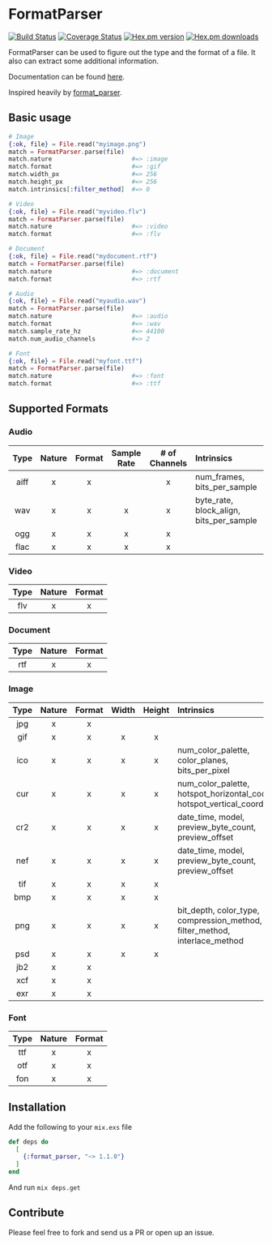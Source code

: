 # FormatParser

[![Build Status](https://travis-ci.org/ahtung/format_parser.ex.svg?branch=master)](https://travis-ci.org/ahtung/format_parser.ex)
[![Coverage Status](https://coveralls.io/repos/ahtung/format_parser.ex/badge.svg?branch=master)](https://coveralls.io/r/ahtung/format_parser.ex?branch=master)
[![Hex.pm version](https://img.shields.io/hexpm/v/format_parser.svg?style=flat-square)](https://hex.pm/packages/format_parser)
[![Hex.pm downloads](https://img.shields.io/hexpm/dt/format_parser.svg)](https://hex.pm/packages/format_parser)

FormatParser can be used to figure out the type and the format of a file.
It also can extract some additional information.

Documentation can be found [here](https://hexdocs.pm/format_parser).

Inspired heavily by [format_parser](https://github.com/WeTransfer/format_parser/).

## Basic usage

```elixir
# Image
{:ok, file} = File.read("myimage.png")
match = FormatParser.parse(file)
match.nature                      #=> :image
match.format                      #=> :gif
match.width_px                    #=> 256
match.height_px                   #=> 256
match.intrinsics[:filter_method]  #=> 0

# Video
{:ok, file} = File.read("myvideo.flv")
match = FormatParser.parse(file)
match.nature                      #=> :video
match.format                      #=> :flv

# Document
{:ok, file} = File.read("mydocument.rtf")
match = FormatParser.parse(file)
match.nature                      #=> :document
match.format                      #=> :rtf

# Audio
{:ok, file} = File.read("myaudio.wav")
match = FormatParser.parse(file)
match.nature                      #=> :audio
match.format                      #=> :wav
match.sample_rate_hz              #=> 44100
match.num_audio_channels          #=> 2

# Font
{:ok, file} = File.read("myfont.ttf")
match = FormatParser.parse(file)
match.nature                      #=> :font
match.format                      #=> :ttf

```

## Supported Formats

### Audio

| Type  | Nature | Format | Sample Rate | # of Channels | Intrinsics                              |
| :---: | :----: | :----: | :---------: | :-----------: | :-------------------------------------- |
| aiff  | x      | x      |             | x             | num_frames, bits_per_sample             |
| wav   | x      | x      | x           | x             | byte_rate, block_align, bits_per_sample |
| ogg   | x      | x      | x           | x             |                                         |
| flac  | x      | x      | x           | x             |                                         |

### Video

| Type | Nature | Format |
| :--: | :----: | :----: |
| flv  | x      | x      |

### Document

| Type | Nature | Format |
| :--: | :----: | :----: |
| rtf  | x      | x      |

### Image

| Type | Nature | Format | Width | Height | Intrinsics                                                                      |
| :--: | :----: | :----: | :---: | :----: | :------------------------------------------------------------------------------ |
| jpg  | x      | x      |       |        |                                                                                 |
| gif  | x      | x      | x     | x      |                                                                                 |
| ico  | x      | x      | x     | x      | num_color_palette, color_planes, bits_per_pixel                                 |
| cur  | x      | x      | x     | x      | num_color_palette, hotspot_horizontal_coords, hotspot_vertical_coords           |
| cr2  | x      | x      | x     | x      | date_time, model, preview_byte_count, preview_offset                            |
| nef  | x      | x      | x     | x      | date_time, model, preview_byte_count, preview_offset                            |
| tif  | x      | x      | x     | x      |                                                                                 |
| bmp  | x      | x      | x     | x      |                                                                                 |
| png  | x      | x      | x     | x      | bit_depth, color_type, compression_method, crc, filter_method, interlace_method |
| psd  | x      | x      | x     | x      |                                                                                 |
| jb2  | x      | x      |       |        |                                                                                 |
| xcf  | x      | x      |       |        |                                                                                 |
| exr  | x      | x      |       |        |                                                                                 |

### Font

| Type | Nature | Format |
| :--: | :----: | :----: |
| ttf  | x      | x      |
| otf  | x      | x      |
| fon  | x      | x      |

## Installation

Add the following to your `mix.exs` file

```elixir
def deps do
  [
    {:format_parser, "~> 1.1.0"}
  ]
end
```

And run `mix deps.get`

## Contribute

Please feel free to fork and send us a PR or open up an issue.
